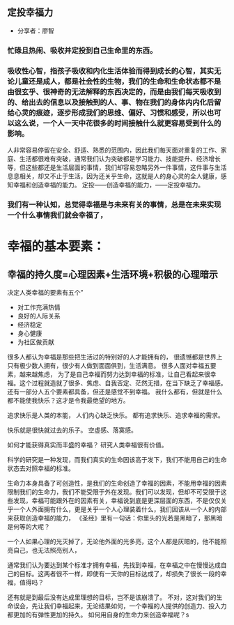 ## 定投幸福力

* 分享者：廖智
### 忙碌且热闹、吸收并定投到自己生命里的东西。
### 吸收性心智，指孩子吸收和内化生活体验而得到成长的心智，其实无论儿童还是成人，都是社会性的生物，我们的生命和生命状态都不是由很玄乎、很神奇的无法解释的东西决定的，而是由我们每天吸收到的、给出去的信息以及接触到的人、事、物在我们的身体内内化后留给心灵的痕迹，逐步形成我们的思维、偏好、习惯和感受，所以也可以这么说，一个人一天中花很多的时间接触什么就更容易受到什么的影响。
人非常容易停留在安全、舒适、熟悉的范围内，因此我们每天面对重复的工作、家庭、生活都很难有突破，通常我们认为突破都是学习能力、技能提升、经济增长等，但这些都还是生活层面的事情，我们却容易忽略另外一件事情，这件事与生活息息相关，却又不止于生活，因为还关乎生命，这就是人的身心灵的全人健康，感知幸福和创造幸福的能力。
定投——创造幸福的能力，——定投幸福力。
### 我们有一种认知，总觉得幸福是与未来有关的事情，总是在未来实现一个什么事情我们就会幸福了，
# 幸福的基本要素：
## 幸福的持久度=心理因素+生活环境+积极的心理暗示
决定人类幸福的要素有五个”
* 对工作充满热情
* 良好的人际关系
* 经济稳定
* 身心健康
* 为社区做贡献

很多人都认为幸福是那些把生活过的特别好的人才能拥有的，
很遗憾都是世界上只有极少数人拥有，很少有人做到面面俱到，生活满意。
很多人面对幸福五要素，越来越焦虑，
为了是自己幸福而努力达到幸福的标准，让自己看起来很幸福。这个过程就造就了很多、焦虑、自我否定、茫然无措，在当下缺乏了幸福感。
还有一部分人五个要素都具备，但还是感觉不到幸福。
我什么都有，但就是什么都不能使我快乐？这才是令我最绝望的地方。

追求快乐是人类的本能，
人们内心缺乏快乐。
都有追求快乐、追求幸福的需求。

快乐就是很快就过去的乐子。
空虚感、落寞感。

如何才能获得真实而丰盛的幸福？
研究人类幸福很有价值。

科学的研究是一种发现，而我们真实的生命因该高于发下，我们不能用自己的生命状态去对照幸福的标准。

生命力本身具备了可创造性，是我们的生命创造了幸福的因素，不能用幸福的因素限制我们的生命力，我们不能受限于外在发现。我们可以发现，但却不可受限于这些发现，幸福可能跟外在的因素有关，幸福说到底是更深层面的东西，不是仅仅关乎一个人外面拥有什么，更是关乎一个人心理装着什么，我们因该从一个人的内部来获取创造幸福的能力，
《圣经》里有一句话：你里头的光若是黑暗了，那黑暗是何等的大呢？

一个人如果心理的光灭掉了，无论他外面的光多亮，这个人都是灰暗的，他不能照亮自己，也无法照亮别人，


通常我们认为要达到某个标准才拥有幸福，先找到幸福，在幸福之中在慢慢达成自己的目标。这两者很不一样，即使有一天你的目标达成了，却损失了很长一段的幸福，值得吗？

还有就是到最后没有达成里理想的目标，岂不是该崩溃了。
不对，这对我们的生命误会，先让我们幸福起来，无论结果如何，一个幸福的人提供的创造力、投入力都更加的有弹性更加的持久。
如何用自身的生命力来创造幸福呢？s